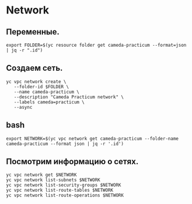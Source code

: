 # Network

## Переменные.
```
export FOLDER=$(yc resource folder get cameda-practicum --format=json | jq -r ".id")
```

## Создаем сеть.
```
yc vpc network create \
   --folder-id $FOLDER \
   --name cameda-practicum \
   --description "Cameda Practicum network" \
   --labels cameda=practicum \
   --async
```

## bash
```
export NETWORK=$(yc vpc network get cameda-practicum --folder-name cameda-practicum --format json | jq -r '.id')
```

## Посмотрим информацию о сетях.
```
yc vpc network get $NETWORK
yc vpc network list-subnets $NETWORK
yc vpc network list-security-groups $NETWORK
yc vpc network list-route-tables $NETWORK
yc vpc network list-route-operations $NETWORK
```
